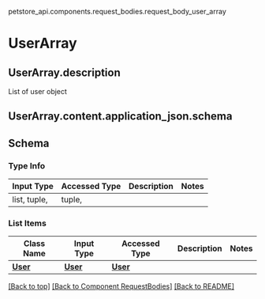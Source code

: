 petstore_api.components.request_bodies.request_body_user_array
# UserArray

## <a id="request_body_user_arraydescription" >UserArray.description</a>
List of user object
## <a id="request_body_user_arraycontentapplication_jsonschema" >UserArray.content.application_json.schema</a>
## Schema

### Type Info
Input Type | Accessed Type | Description | Notes
------------ | ------------- | ------------- | -------------
list, tuple,  | tuple,  |  |

### List Items
Class Name | Input Type | Accessed Type | Description | Notes
------------- | ------------- | ------------- | ------------- | -------------
[**User**](../../components/schema/user.User.md) | [**User**](../../components/schema/user.User.md) | [**User**](../../components/schema/user.User.md) |  |

[[Back to top]](#top) [[Back to Component RequestBodies]](../../../README.md#Component-RequestBodies) [[Back to README]](../../../README.md)
